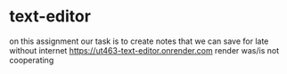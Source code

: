 # text-editor
on this assignment our task is to create notes that we can save for late without internet
https://ut463-text-editor.onrender.com
render was/is not cooperating